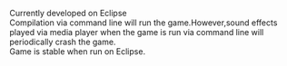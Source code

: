 Currently developed on Eclipse   
Compilation via command line will run the game.However,sound effects played via media player when the game is run via command line will periodically crash the game.   
Game is stable when run on Eclipse.
